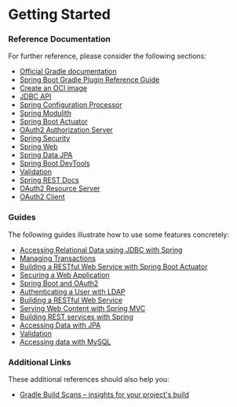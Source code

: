 # Getting Started

### Reference Documentation

For further reference, please consider the following sections:

* [Official Gradle documentation](https://docs.gradle.org)
* [Spring Boot Gradle Plugin Reference Guide](https://docs.spring.io/spring-boot/docs/3.1.3/gradle-plugin/reference/html/)
* [Create an OCI image](https://docs.spring.io/spring-boot/docs/3.1.3/gradle-plugin/reference/html/#build-image)
* [JDBC API](https://docs.spring.io/spring-boot/docs/3.1.3/reference/htmlsingle/index.html#data.sql)
* [Spring Configuration Processor](https://docs.spring.io/spring-boot/docs/3.1.3/reference/htmlsingle/index.html#appendix.configuration-metadata.annotation-processor)
* [Spring Modulith](https://docs.spring.io/spring-modulith/docs/current/reference/html/)
* [Spring Boot Actuator](https://docs.spring.io/spring-boot/docs/3.1.3/reference/htmlsingle/index.html#actuator)
* [OAuth2 Authorization Server](https://docs.spring.io/spring-boot/docs/3.1.3/reference/htmlsingle/index.html#web.security.oauth2.authorization-server)
* [Spring Security](https://docs.spring.io/spring-boot/docs/3.1.3/reference/htmlsingle/index.html#web.security)
* [Spring Web](https://docs.spring.io/spring-boot/docs/3.1.3/reference/htmlsingle/index.html#web)
* [Spring Data JPA](https://docs.spring.io/spring-boot/docs/3.1.3/reference/htmlsingle/index.html#data.sql.jpa-and-spring-data)
* [Spring Boot DevTools](https://docs.spring.io/spring-boot/docs/3.1.3/reference/htmlsingle/index.html#using.devtools)
* [Validation](https://docs.spring.io/spring-boot/docs/3.1.3/reference/htmlsingle/index.html#io.validation)
* [Spring REST Docs](https://docs.spring.io/spring-restdocs/docs/current/reference/html5/)
* [OAuth2 Resource Server](https://docs.spring.io/spring-boot/docs/3.1.3/reference/htmlsingle/index.html#web.security.oauth2.server)
* [OAuth2 Client](https://docs.spring.io/spring-boot/docs/3.1.3/reference/htmlsingle/index.html#web.security.oauth2.client)

### Guides

The following guides illustrate how to use some features concretely:

* [Accessing Relational Data using JDBC with Spring](https://spring.io/guides/gs/relational-data-access/)
* [Managing Transactions](https://spring.io/guides/gs/managing-transactions/)
* [Building a RESTful Web Service with Spring Boot Actuator](https://spring.io/guides/gs/actuator-service/)
* [Securing a Web Application](https://spring.io/guides/gs/securing-web/)
* [Spring Boot and OAuth2](https://spring.io/guides/tutorials/spring-boot-oauth2/)
* [Authenticating a User with LDAP](https://spring.io/guides/gs/authenticating-ldap/)
* [Building a RESTful Web Service](https://spring.io/guides/gs/rest-service/)
* [Serving Web Content with Spring MVC](https://spring.io/guides/gs/serving-web-content/)
* [Building REST services with Spring](https://spring.io/guides/tutorials/rest/)
* [Accessing Data with JPA](https://spring.io/guides/gs/accessing-data-jpa/)
* [Validation](https://spring.io/guides/gs/validating-form-input/)
* [Accessing data with MySQL](https://spring.io/guides/gs/accessing-data-mysql/)

### Additional Links

These additional references should also help you:

* [Gradle Build Scans – insights for your project's build](https://scans.gradle.com#gradle)

